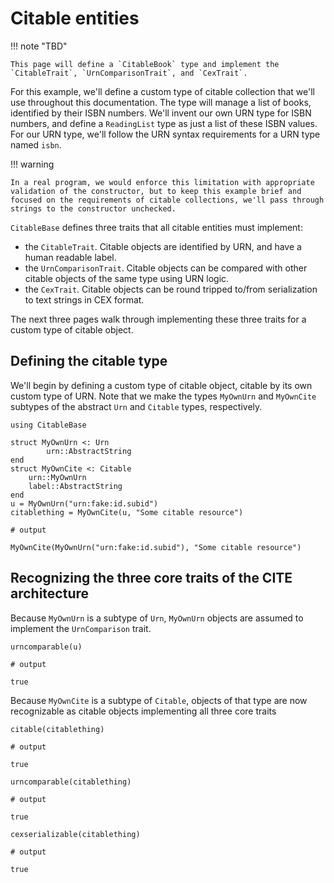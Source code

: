 # Citable entities


!!! note "TBD"

    This page will define a `CitableBook` type and implement the `CitableTrait`, `UrnComparisonTrait`, and `CexTrait`.


For this example, we'll define a custom type of citable collection that we'll use throughout this documentation.  The type will manage a list of books, identified by their ISBN numbers.  We'll invent our own URN type for ISBN numbers, and define a `ReadingList` type as just a list of these ISBN values.  For our URN type, we'll follow the URN syntax requirements for a URN type named `isbn`.

  


!!! warning

    In a real program, we would enforce this limitation with appropriate validation of the constructor, but to keep this example brief and focused on the requirements of citable collections, we'll pass through strings to the constructor unchecked.

`CitableBase` defines three traits that all citable entities must implement:  

- the `CitableTrait`.  Citable objects are identified by URN, and have a human readable label.
- the `UrnComparisonTrait`.  Citable objects can be compared with other citable objects of the same type using URN logic.
- the `CexTrait`.  Citable objects can be round tripped to/from serialization to text strings in CEX format.


The next three pages walk through implementing these three traits for a custom type of citable object.


## Defining the citable type

We'll begin by defining a custom type of citable object, citable by its own custom type of URN.  Note that we make the types `MyOwnUrn` and `MyOwnCite` subtypes of the abstract `Urn` and `Citable` types, respectively.

```
using CitableBase

struct MyOwnUrn <: Urn
        urn::AbstractString
end
struct MyOwnCite <: Citable
    urn::MyOwnUrn
    label::AbstractString
end
u = MyOwnUrn("urn:fake:id.subid")
citablething = MyOwnCite(u, "Some citable resource")

# output

MyOwnCite(MyOwnUrn("urn:fake:id.subid"), "Some citable resource")
```


## Recognizing the three core traits of the CITE architecture

Because `MyOwnUrn` is a subtype of `Urn`, `MyOwnUrn` objects are assumed to implement the `UrnComparison` trait.

```
urncomparable(u)

# output

true
```

Because `MyOwnCite` is a subtype of `Citable`, objects of that type are now recognizable as citable objects implementing all three core traits

```
citable(citablething)

# output

true
```



```
urncomparable(citablething)

# output

true
```


```
cexserializable(citablething)

# output

true
```
